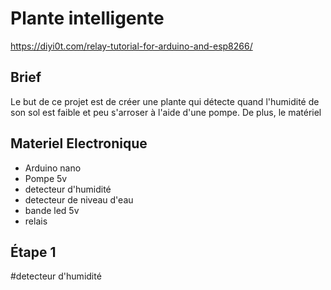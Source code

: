 # Plante intelligente

https://diyi0t.com/relay-tutorial-for-arduino-and-esp8266/


## Brief
Le but de ce projet est de créer une plante qui détecte quand l'humidité de son sol est faible et peu s'arroser
à l'aide d'une pompe. De plus, le matériel

## Materiel Electronique
* Arduino nano
* Pompe 5v
* detecteur d'humidité
* detecteur de niveau d'eau
* bande led 5v
* relais

## Étape 1
#detecteur d'humidité


```c



```

